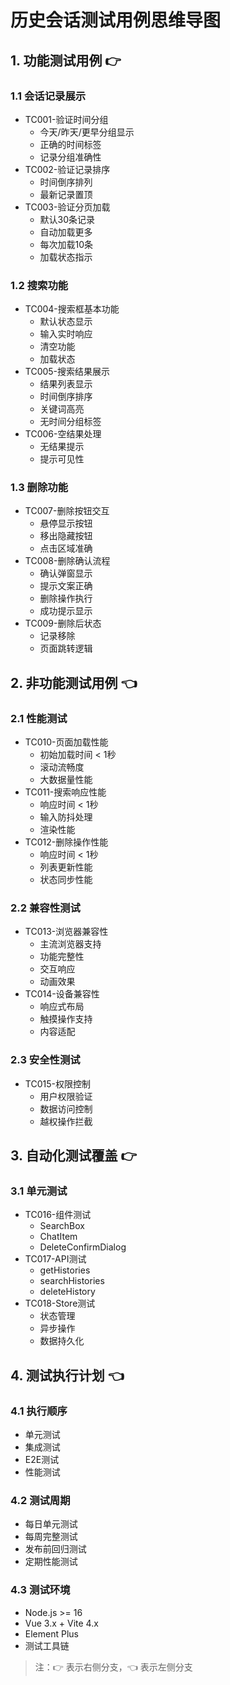 # 历史会话测试用例思维导图

## 1. 功能测试用例 👉

### 1.1 会话记录展示
- TC001-验证时间分组
  - 今天/昨天/更早分组显示
  - 正确的时间标签
  - 记录分组准确性
- TC002-验证记录排序
  - 时间倒序排列
  - 最新记录置顶
- TC003-验证分页加载
  - 默认30条记录
  - 自动加载更多
  - 每次加载10条
  - 加载状态指示

### 1.2 搜索功能
- TC004-搜索框基本功能
  - 默认状态显示
  - 输入实时响应
  - 清空功能
  - 加载状态
- TC005-搜索结果展示
  - 结果列表显示
  - 时间倒序排序
  - 关键词高亮
  - 无时间分组标签
- TC006-空结果处理
  - 无结果提示
  - 提示可见性

### 1.3 删除功能
- TC007-删除按钮交互
  - 悬停显示按钮
  - 移出隐藏按钮
  - 点击区域准确
- TC008-删除确认流程
  - 确认弹窗显示
  - 提示文案正确
  - 删除操作执行
  - 成功提示显示
- TC009-删除后状态
  - 记录移除
  - 页面跳转逻辑

## 2. 非功能测试用例 👈

### 2.1 性能测试
- TC010-页面加载性能
  - 初始加载时间 < 1秒
  - 滚动流畅度
  - 大数据量性能
- TC011-搜索响应性能
  - 响应时间 < 1秒
  - 输入防抖处理
  - 渲染性能
- TC012-删除操作性能
  - 响应时间 < 1秒
  - 列表更新性能
  - 状态同步性能

### 2.2 兼容性测试
- TC013-浏览器兼容性
  - 主流浏览器支持
  - 功能完整性
  - 交互响应
  - 动画效果
- TC014-设备兼容性
  - 响应式布局
  - 触摸操作支持
  - 内容适配

### 2.3 安全性测试
- TC015-权限控制
  - 用户权限验证
  - 数据访问控制
  - 越权操作拦截

## 3. 自动化测试覆盖 👉

### 3.1 单元测试
- TC016-组件测试
  - SearchBox
  - ChatItem
  - DeleteConfirmDialog
- TC017-API测试
  - getHistories
  - searchHistories
  - deleteHistory
- TC018-Store测试
  - 状态管理
  - 异步操作
  - 数据持久化

## 4. 测试执行计划 👈

### 4.1 执行顺序
- 单元测试
- 集成测试
- E2E测试
- 性能测试

### 4.2 测试周期
- 每日单元测试
- 每周完整测试
- 发布前回归测试
- 定期性能测试

### 4.3 测试环境
- Node.js >= 16
- Vue 3.x + Vite 4.x
- Element Plus
- 测试工具链

> 注：👉 表示右侧分支，👈 表示左侧分支